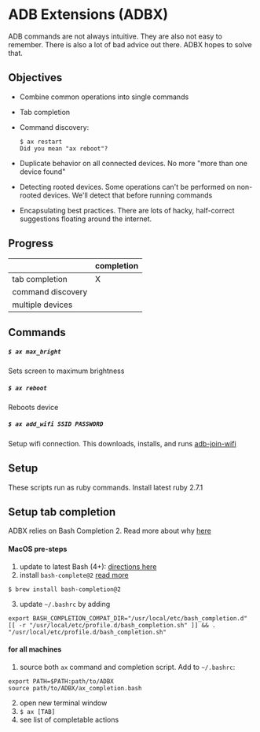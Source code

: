 # ADB Extensions (ADBX)

ADB commands are not always intuitive. They are also not easy to remember. There is also a lot of bad advice out there. ADBX hopes to solve that.


## Objectives

* Combine common operations into single commands
* Tab completion
* Command discovery:

	```
	$ ax restart
	Did you mean "ax reboot"?
	```

* Duplicate behavior on all connected devices. No more "more than one device found"
* Detecting rooted devices. Some operations can't be performed on non-rooted devices. We'll detect that before running commands
* Encapsulating best practices. There are lots of hacky, half-correct suggestions floating around the internet.


## Progress


|   | completion |
|---|------------|
| tab completion |  X |
| command discovery |            |
| multiple devices |            |


## Commands

##### `$ ax max_bright`
	
Sets screen to maximum brightness

##### `$ ax reboot`

Reboots device

##### `$ ax add_wifi SSID PASSWORD`

Setup wifi connection. This downloads, installs, and runs [adb-join-wifi](https://github.com/steinwurf/adb-join-wifi)

## Setup

These scripts run as ruby commands. Install latest ruby 2.7.1

## Setup tab completion


ADBX relies on Bash Completion 2. Read more about why [here](https://itnext.io/programmable-completion-for-bash-on-macos-f81a0103080b)

#### MacOS pre-steps

1. update to latest Bash (4+): [directions here](https://medium.com/@weibeld/upgrading-bash-on-macos-7138bd1066ba)
2. install `bash-complete@2` [read more](https://itnext.io/programmable-completion-for-bash-on-macos-f81a0103080b)

```
$ brew install bash-completion@2
```

3. update `~/.bashrc` by adding

```
export BASH_COMPLETION_COMPAT_DIR="/usr/local/etc/bash_completion.d"
[[ -r "/usr/local/etc/profile.d/bash_completion.sh" ]] && . "/usr/local/etc/profile.d/bash_completion.sh"
```

#### for all machines

1. source both `ax` command and completion script. Add to `~/.bashrc`:

```
export PATH=$PATH:path/to/ADBX
source path/to/ADBX/ax_completion.bash
```

2. open new terminal window
3. `$ ax [TAB]`
4. see list of completable actions
